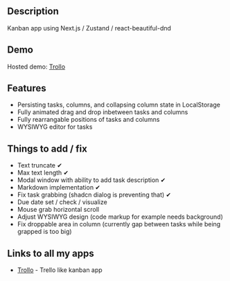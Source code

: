 ## Description

Kanban app using Next.js / Zustand / react-beautiful-dnd

## Demo

Hosted demo: [Trollo](https://trollo-self.vercel.app/)

## Features

- Persisting tasks, columns, and collapsing column state in LocalStorage
- Fully animated drag and drop inbetween tasks and columns
- Fully rearrangable positions of tasks and columns
- WYSIWYG editor for tasks

## Things to add / fix

- Text truncate ✔
- Max text length ✔
- Modal window with ability to add task description ✔
- Markdown implementation ✔
- Fix task grabbing (shadcn dialog is preventing that) ✔
- Due date set / check / visualize
- Mouse grab horizontal scroll
- Adjust WYSIWYG design (code markup for example needs background)
- Fix droppable area in column (currently gap between tasks while being grapped is too big)

## Links to all my apps

- [Trollo](#) - Trello like kanban app
